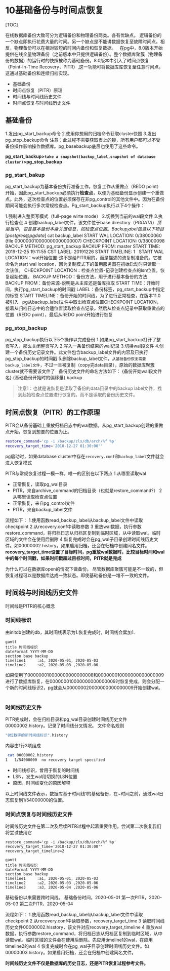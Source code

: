 # 10基础备份与时间点恢复

[TOC]

在线数据库备份大致可分为逻辑备份和物理备份两类。各有优缺点。
逻辑备份的一个缺点即执行花费大量的时间。另一个缺点是不能讲数据恢复至故障时间点。相反，物理备份可以在相对较短的时间内备份和恢复数据。
 
在pg中，8.0版本开始提供在线全量物理备份（之前版本中只提供逻辑备份）。整个数据库聚簇（物理备份的数据）的运行时的快照被称为基础备份。8.0版本中引入了时间点恢复（Point-In-Time Recovery，PITR）,这一功能可将数据库库恢复至任意时间点。这通过基础备份和连续归档实现。

+ 基础备份
+ 时间点恢复（PITR）原理
+ 时间线与时间线历史文件
+ 时间点恢复与时间线历史文件
## 基础备份
1.发出pg_start_backup命令
2.使用你想用的归档命令获取cluster快照
3.发出pg_stop_backup命令
注意：此过程不需要获取表上的锁，所有用户都可以不受备份操作影响操作数据库。pg_basebackup底层也使用了这些命令。

**pg_start_backup>`take a snapshot(backup_label,snapshot of database cluster)`>pg_stop_backup**

### pg_start_bakup
pg_start_backup为基本备份执行准备工作。恢复工作从重做点（REDO point）开始，因此pg_start_backup必须执行**检查点**，以便为基础备份显示创建一个重做点。此外，这次检查点的位置必须保存在非pg_control的其他文件中。因为在备份期间可能会执行多次常规检查点。Pg_start_backup执行以下4个操作：

1.强制进入整页写模式（full-page wirte mode）
2.切换到当前的wal段文件
3.执行检查点
4 创建backup_label文件，该文件位于base directory（$PGDATA）顶层当中，包含基本备份本身关键信息，如检查点位置。
 
Backup_label包含以下项目
[postgres@pg data]$ cat backup_label
START WAL LOCATION: 0/38000060 (file 000000010000000000000007)
CHECKPOINT LOCATION: 0/38000098
BACKUP METHOD: pg_start_backup
BACKUP FROM: master
START TIME: 2019-12-25 19:11:55 CST
LABEL: 20191226
START TIMELINE: 1
 
START WAL LOCATION：wal开始位置-这不是给PITR用的，而是描述的流复制准备的。它被命名为start wal location，因为复制模式下的备用服务器在初始启动时只读取一次该值。
CHECKPOINT LOCATION：检查点位置-记录创建检查点的lsn位置。恢复起始位置。
BACKUP METHOD：备份方法，用于进行基本备份的方法
BACKUP FROM：备份来源-说明是从主库还是备库拉取
START TIME：开始时间，执行pg_start_backup的时间戳
LABEL：备份标签，pg_start_backup中指定的标签
START TIMELINE：备份开始的时间线，为了进行正常检查，在版本11.0被引入
 
pg从backup_label文件中取出检查点位置CHECKPOINT LOCATION，接着从归档日志中的合适位置读取检查点记录。然后从检查点记录中获取重做点的位置（REDO point），最后从REDO point开始进行恢复
 
### pg_stop_backup
pg_stop_backup执行以下5个操作以完成备份
1.如果pg_start_backup打开了整页写入，那么关闭整页写入
2.写入一条备份结束的wal记录
3.切换wal段文件
4.创建一个备份历史记录文件。此文件包含backup_label文件的内容及已执行pg_stop_backup的时间戳
5.删除backup_label文件，`从基础备份恢复需要backup_label文件`，不过一旦被复制（copy完data目录），原始的数据库聚簇cluster就不需要该文件了
 
备份历史文件的命名方法如下：
{备份开始wal段文件名}.{基础备份开始时的偏移量}.backup

> 注意1：也就是说恢复是读取了备份的data目录中的backup label文件，找到起始检查点位置进行恢复的。而不是读取的备份历史文件。
 
## 时间点恢复（PITR）的工作原理
PITR会从备份基础上重放归档日志中的wal数据。从pg_start_backup创建的重做点开始，恢复到想要的位置为止。

```bash
restore_command='cp -i /backup/zlx/db/arch/%f %p'
recovery_target_time='2018-12-27 01:30:00''
```

pg启动时，如果database cluster中存在`recovery.conf`和`backup_label`文件就会进入恢复模式

PITR与常规恢复过程一模一样，唯一的区别在以下两点
1.从哪里读取wal
- 正常恢复，读取pg_wal目录
- PITR，来自archive_command的归档目录（也就是restore_command?）
2 从哪里读取检查点位置
- 正常恢复，来自pg_control文件
- PITR，来自backup_label文件

流程如下：
1.使用函数read_backup_label从backup_label文件中读取checkpoint
2.从recovery.conf中读取参数
3 重放wal数据，执行参数restore_command，将归档日志从归档区复制到临时区域，从中读取wal。临时区域的文件会在使用后删除
4 恢复完成时会在pg_wal子目录创建时间线历史文件。如00000002.history。如果启用归档，还会在归档中创建同名文件。
**recovery_target_time设置了目标时间，pg重放wal数据时，比较目标时间和wal中的每个时间戳，如果时间戳超过目标时间，PITR就是完成**

为什么可以在数据库open的情况下做备份。
尽管数据库聚簇可能是不一致的，但恢复过程可以是数据库达成一致状态。即使基础备份是一堆不一致的文件。

## 时间线与时间线历史文件
时间线是PITR的核心概念
### 时间线标识
由initdb创建的db，其时间线表示为1.恢复完成时，时间线会累加1.

```mermaid
gantt
title 时间线标识
dateFormat YYYY-MM-DD
section base backup
timeline1     :a1, 2020-05-01, 2020-05-03
timeline2     :a2, 2020-05-03 ,2020-05-06

```

如果使用了000000010000000000000008和000000010000000000000009进行了数据库恢复，在000000010000000000000009时恢复完成，则会分配一个新的时间线标识2，pg就会从000000020000000000000009开始创建wal。
 
 
 ### 时间线历史文件
 PITR完成时，会在归档目录和pg_wal目录创建时间线历史文件00000002.history。记录了时间线分叉情况。
 文件命名规则
 
```bash
"8位数字的新时间线标识".history
```
内容由1行3项组成

```bash
 cat 00000002.history
1	1/54000000	no recovery target specified
```

- 时间线标识，曾用于恢复的时间线
- LSN，发生wal段切换的LSN位置
- 原因，时间线变化的原因解释

以上时间线文件表示，数据库基于时间线1的基础备份，在~时间之前，通过wal日志恢复到1/54000000的位置。

### 时间点恢复与时间线历史文件
时间线历史文件在第二次及后续PITR过程中起着重要作用。尝试第二次恢复我们将尝试使用它

```
restore_command='cp -i /backup/zlx/db/arch/%f %p'
recovery_target_time='2018-12-27 01:30:00''
recovery_target_timeline=2
```

```mermaid
gantt
title 时间线标识
dateFormat YYYY-MM-DD
section base backup
timeline1     :a1, 2020-05-01, 2020-05-03
timeline2     :a2, 2020-05-03 ,2020-05-06
timeline3     :a3, 2020-05-04 ,2020-05-06

```

基础备份以来需要跨时间线。
基础备份时间，2020-05-01
第一次PITR，2020-05-03
第二次PITR，2020-05-04

流程如下：
1.使用函数read_backup_label从backup_label文件中读取checkpoint
2.从recovery.conf中读取参数，recovery_target_time
3 读取时间线历史文件00000002.hisstory，该文件对应recovery_target_timeline
4 重放wal数据，执行参数restore_command，将归档日志从归档区复制到临时区域，从中读取wal。临时区域的文件会在使用后删除。先应用timeline1的wal，在应用timeline2的wal
4 恢复完成时会在pg_wal子目录创建时间线历史文件。如00000003.history。如果启用归档，还会在归档中创建同名文件。

**时间线历史文件不仅是数据库的历史日志，还是PITR恢复过程参考文件。**